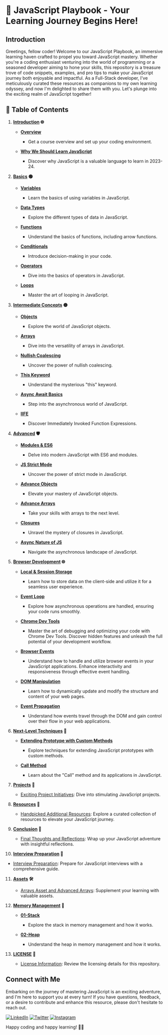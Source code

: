 # 🚀 JavaScript Playbook - Your Learning Journey Begins Here!

## Introduction

Greetings, fellow coder! Welcome to our JavaScript Playbook, an immersive learning haven crafted to propel you toward JavaScript mastery. Whether you're a coding enthusiast venturing into the world of programming or a seasoned developer aiming to hone your skills, this repository is a treasure trove of code snippets, examples, and pro tips to make your JavaScript journey both enjoyable and impactful. As a Full-Stack developer, I've meticulously curated these resources as companions to my own learning odyssey, and now I'm delighted to share them with you. Let's plunge into the exciting realm of JavaScript together!

## 📘 Table of Contents

1. **[Introduction](./01-Introduction%20📚/README.md) 🌐**

   - **[Overview](./01-Introduction%20📚/01-Overview.ipynb)**

     - Get a course overview and set up your coding environment.

   - **[Why We Should Learn JavaScript](./01-Introduction%20📚/02-Why-JavaScript.ipynb)**

     - Discover why JavaScript is a valuable language to learn in 2023-24.

2. **[Basics](./02-Basics%20🟢/README.md) 🟢**

   - **[Variables](./02-Basics%20🟢/01-Variables.ipynb)**

     - Learn the basics of using variables in JavaScript.

   - **[Data Types](./02-Basics%20🟢/02-Data-Types.ipynb)**

     - Explore the different types of data in JavaScript.

   - **[Functions](./02-Basics%20🟢/03-Functions.ipynb)**

     - Understand the basics of functions, including arrow functions.

   - **[Conditionals](./02-Basics%20🟢/04-Conditionals.ipynb)**

     - Introduce decision-making in your code.

   - **[Operators](./02-Basics%20🟢/04-Conditionals.ipynb)**

     - Dive into the basics of operators in JavaScript.

   - **[Loops](./02-Basics%20🟢/06-Loops.ipynb)**

     - Master the art of looping in JavaScript.

3. **[Intermediate Concepts](./03-Intermediate%20🟡/README.md) 🟡**

   - **[Objects](./03-Intermediate%20🟡/01-Objects.ipynb)**

     - Explore the world of JavaScript objects.

   - **[Arrays](./03-Intermediate%20🟡/02-Arrays.ipynb)**

     - Dive into the versatility of arrays in JavaScript.

   - **[Nullish Coalescing](./03-Intermediate%20🟡/03-Nullish-Coalescing.ipynb)**

     - Uncover the power of nullish coalescing.

   - **[This Keyword](./03-Intermediate%20🟡/04-This-Keyword.ipynb)**

     - Understand the mysterious "this" keyword.

   - **[Async Await Basics](./03-Intermediate%20🟡/05-Async-Await.ipynb)**

     - Step into the asynchronous world of JavaScript.

   - **[IIFE](./03-Intermediate%20🟡/06-IIFE.ipynb)**

     - Discover Immediately Invoked Function Expressions.

4. **[Advanced](./04-Advanced%20🛡️/README.md) 🛡️**

   - **[Modules & ES6](./04-Advanced%20🛡️/01-Modules-and-ES6.ipynb)**

     - Delve into modern JavaScript with ES6 and modules.

   - **[JS Strict Mode](./04-Advanced%20🛡️/02-Strict-Mode-and-Web-APIs.ipynb)**

     - Uncover the power of strict mode in JavaScript.

   - **[Advance Objects](./04-Advanced%20🛡️/03-Advanced-Objects.ipynb)**

     - Elevate your mastery of JavaScript objects.

   - **[Advance Arrays](./04-Advanced%20🛡️/04-Advanced-Arrays.ipynb)**

     - Take your skills with arrays to the next level.

   - **[Closures](./04-Advanced%20🛡️/05-Closures.ipynb)**

     - Unravel the mystery of closures in JavaScript.

   - **[Async Nature of JS](./04-Advanced%20🛡️/06-Javascript-Async-Nature.ipynb)**
     - Navigate the asynchronous landscape of JavaScript.

5. **[Browser Development](./05-Browser-Development%20🌐/README.md) 🌐**

   - **[Local & Session Storage](./05-Browser-Development%20🌐/01-Local-Storage-and-Session-Storage.ipynb)**

     - Learn how to store data on the client-side and utilize it for a seamless user experience.

   - **[Event Loop](./05-Browser-Development%20🌐/02-Event-Loop.ipynb)**

     - Explore how asynchronous operations are handled, ensuring your code runs smoothly.

   - **[Chrome Dev Tools](./05-Browser-Development%20🌐/03-Chrome-Dev-Tools.ipynb)**

     - Master the art of debugging and optimizing your code with Chrome Dev Tools. Discover hidden features and unleash the full potential of your development workflow.

   - **[Browser Events](./05-Browser-Development%20🌐/04-JS-Events.ipynb)**

     - Understand how to handle and utilize browser events in your JavaScript applications. Enhance interactivity and responsiveness through effective event handling.

   - **[DOM Manipulation](./05-Browser-Development%20🌐/05-DOM-Manipulation.ipynb)**

     - Learn how to dynamically update and modify the structure and content of your web pages.

   - **[Event Propagation](./05-Browser-Development%20🌐/06-EventPropagationGuide.ipynb)**
     - Understand how events travel through the DOM and gain control over their flow in your web applications.

6. **[Next-Level Techniques](./06-Next-Level-Techniques) 🚀**

   - **[Extending Prototype with Custom Methods](./06-Next-Level-Techniques%20🚀/Js-prototype-extension.ipynb)**

     - Explore techniques for extending JavaScript prototypes with custom methods.

   - **[Call Method](./06-Next-Level-Techniques%20🚀/Call-method.ipynb)**

     - Learn about the "Call" method and its applications in JavaScript.

7. **[Projects](./07-Projects) 🚧**

   - [Exciting Project Initiatives](./07-Projects%20🚧): Dive into stimulating JavaScript projects.

8. **[Resources](./08-Resources) 📎**

   - [Handpicked Additional Resources](./08-Resources/README.md): Explore a curated collection of resources to elevate your JavaScript journey.

9. **[Conclusion](./09-Conclusion) 🎯**

   - [Final Thoughts and Reflections](./09-Conclusion/README.md): Wrap up your JavaScript adventure with insightful reflections.

10. **[Interview Preparation](./10-interview-preparation%20🎓/) 🎯**

- [Interview Preparation](./10-interview-preparation%20🎓/README.md): Prepare for JavaScript interviews with a comprehensive guide.

11. **[Assets](./Assets) 🛠️**

    - [Arrays Asset and Advanced Arrays](./Assets/Arrays): Supplement your learning with valuable assets.

12. **[Memory Management](./Memory-Management/JS-Playbook) 🧠**

    - **[01-Stack](./Memory%20Management%20🧠/)**

      - Explore the stack in memory management and how it works.

    - **[02-Heap](./Memory-Management/JS-Playbook/02-Heap.ipynb)**

      - Understand the heap in memory management and how it works.

13. **[LICENSE](./LICENSE) 📜**
    - [License Information](./LICENSE): Review the licensing details for this repository.

## Connect with Me

Embarking on the journey of mastering JavaScript is an exciting adventure, and I'm here to support you at every turn! If you have questions, feedback, or a desire to contribute and enhance this resource, please don't hesitate to reach out.

[![LinkedIn](https://img.shields.io/badge/LinkedIn-Connect-blue?style=flat-square&logo=linkedin)](https://www.linkedin.com/in/zeeshanmukhtar1/)
[![Twitter](https://img.shields.io/badge/Twitter-Follow-blue?style=flat-square&logo=twitter)](https://twitter.com/ZeshanMukhtar01)
[![Instagram](https://img.shields.io/badge/Instagram-Follow-blue?style=flat-square&logo=instagram)](https://www.instagram.com/zeshanmukhtar01/)

Happy coding and happy learning! 🚀✨
